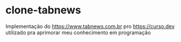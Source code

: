 # clone-tabnews

Implementação do https://www.tabnews.com.br pro https://curso.dev utilizado pra aprimorar meu conhecimento em programação
